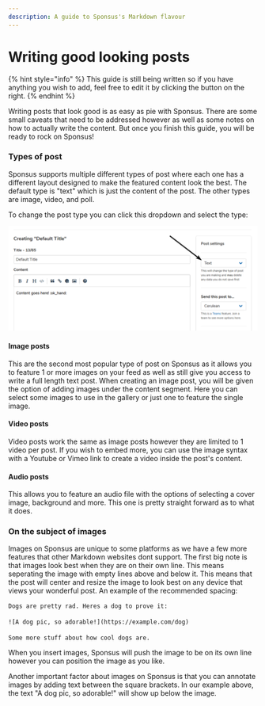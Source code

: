 ```yaml
---
description: A guide to Sponsus's Markdown flavour
---
```


# Writing good looking posts

{% hint style="info" %}
This guide is still being written so if you have anything you wish to add, feel free to edit it by clicking the button on the right.
{% endhint %}

Writing posts that look good is as easy as pie with Sponsus. There are some small caveats that need to be addressed however as well as some notes on how to actually write the content. But once you finish this guide, you will be ready to rock on Sponsus!

### Types of post

Sponsus supports multiple different types of post where each one has a different layout designed to make the featured content look the best. The default type is "text" which is just the content of the post. The other types are image, video, and poll.

To change the post type you can click this dropdown and select the type:

![](../.gitbook/assets/firefox_1tsb96v9r8.png)

#### Image posts

This are the second most popular type of post on Sponsus as it allows you to feature 1 or more images on your feed as well as still give you access to write a full length text post. When creating an image post, you will be given the option of adding images under the content segment. Here you can select some images to use in the gallery or just one to feature the single image.

#### Video posts

Video posts work the same as image posts however they are limited to 1 video per post. If you wish to embed more, you can use the image syntax with a Youtube or Vimeo link to create a video inside the post's content.

#### Audio posts

This allows you to feature an audio file with the options of selecting a cover image, background and more. This one is pretty straight forward as to what it does.

### On the subject of images

Images on Sponsus are unique to some platforms as we have a few more features that other Markdown websites dont support. The first big note is that images look best when they are on their own line. This means seperating the image with empty lines above and below it. This means that the post will center and resize the image to look best on any device that views your wonderful post. An example of the recommended spacing:

```text
Dogs are pretty rad. Heres a dog to prove it:

![A dog pic, so adorable!](https://example.com/dog)

Some more stuff about how cool dogs are.
```

When you insert images, Sponsus will push the image to be on its own line however you can position the image as you like.

Another important factor about images on Sponsus is that you can annotate images by adding text between the square brackets. In our example above, the text "A dog pic, so adorable!" will show up below the image.


